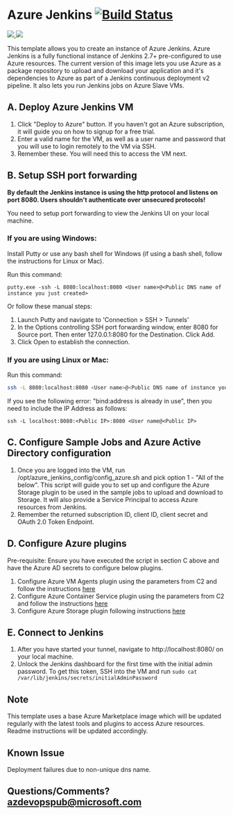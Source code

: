 # Azure Jenkins [![Build Status](http://devops-ci.westcentralus.cloudapp.azure.com/job/qs/job/azure-jenkins/badge/icon)](http://devops-ci.westcentralus.cloudapp.azure.com/blue/organizations/jenkins/qs%2Fazure-jenkins/activity)

<a href="https://portal.azure.com/#create/Microsoft.Template/uri/https%3A%2F%2Fraw.githubusercontent.com%2Fazure%2Fazure-quickstart-templates%2Fmaster%2Fazure-jenkins%2Fazuredeploy.json" target="_blank">
<img src="http://azuredeploy.net/deploybutton.png"/>
</a>
<a href="http://armviz.io/#/?load=https%3A%2F%2Fraw.githubusercontent.com%2Fazure%2Fazure-quickstart-templates%2Fmaster%2Fazure-jenkins%2Fazuredeploy.json" target="_blank">
<img src="http://armviz.io/visualizebutton.png"/>
</a>

This template allows you to create an instance of Azure Jenkins. Azure Jenkins is a fully functional instance of Jenkins 2.7+ pre-configured to use Azure resources. The current version of this image lets you use Azure as a package repository to upload and download your application and it's dependencies to Azure as part of a Jenkins continuous deployment v2 pipeline. It also lets you run Jenkins jobs on Azure Slave VMs.

## A. Deploy Azure Jenkins VM
1. Click "Deploy to Azure" button. If you haven't got an Azure subscription, it will guide you on how to signup for a free trial.
2. Enter a valid name for the VM, as well as a user name and password that you will use to login remotely to the VM via SSH.
3. Remember these. You will need this to access the VM next.

## B. Setup SSH port forwarding
**By default the Jenkins instance is using the http protocol and listens on port 8080. Users shouldn't authenticate over unsecured protocols!**

You need to setup port forwarding to view the Jenkins UI on your local machine.

### If you are using Windows:
Install Putty or use any bash shell for Windows (if using a bash shell, follow the instructions for Linux or Mac).

Run this command:
```
putty.exe -ssh -L 8080:localhost:8080 <User name>@<Public DNS name of instance you just created>
```

Or follow these manual steps:
1. Launch Putty and navigate to 'Connection > SSH > Tunnels'
1. In the Options controlling SSH port forwarding window, enter 8080 for Source port. Then enter 127.0.0.1:8080 for the Destination. Click Add.
1. Click Open to establish the connection.

### If you are using Linux or Mac:
Run this command:
```bash
ssh -L 8080:localhost:8080 <User name>@<Public DNS name of instance you just created>
```

If you see the following error: "bind:address is already in use", then you need to include the IP Address as follows:

```
ssh -L localhost:8080:<Public IP>:8080 <User name@<Public IP>
```


## C. Configure Sample Jobs and Azure Active Directory configuration
1. Once you are logged into the VM, run /opt/azure_jenkins_config/config_azure.sh and pick option 1 - "All of the below". This script will guide you to set up and configure the Azure Storage plugin to be used in the sample jobs to upload and download to Storage.
It will also provide a Service Principal to access Azure resources from Jenkins.
2. Remember the returned subscription ID, client ID, client secret and OAuth 2.0 Token Endpoint.

## D. Configure Azure plugins
Pre-requisite: Ensure you have executed the script in section C above and have the Azure AD secrets to configure below plugins.

1. Configure Azure VM Agents plugin using the parameters from C2 and follow the instructions [here](https://github.com/jenkinsci/azure-vm-agents-plugin/)
2. Configure Azure Container Service plugin using the parameters from C2 and follow the instructions [here](https://github.com/Microsoft/azure-acs-plugin)
3. Configure Azure Storage plugin following instructions [here](https://github.com/arroyc/windows-azure-storage-plugin/)

## E. Connect to Jenkins

1. After you have started your tunnel, navigate to http://localhost:8080/ on your local machine.
1. Unlock the Jenkins dashboard for the first time with the initial admin password. To get this token, SSH into the VM and run `sudo cat /var/lib/jenkins/secrets/initialAdminPassword`

## Note
This template uses a base Azure Marketplace image which will be updated regularly with the latest tools and plugins to access Azure resources. Readme instructions will be updated accordingly.

## Known Issue
Deployment failures due to non-unique dns name.

## Questions/Comments? azdevopspub@microsoft.com